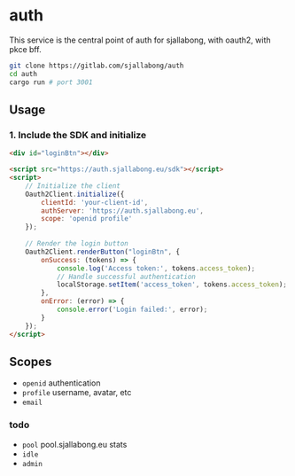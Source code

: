 # auth

This service is the central point of auth for sjallabong, with oauth2, with pkce bff.

```sh
git clone https://gitlab.com/sjallabong/auth
cd auth
cargo run # port 3001
```

## Usage
### 1. Include the SDK and initialize
```html
<div id="loginBtn"></div>

<script src="https://auth.sjallabong.eu/sdk"></script>
<script>
    // Initialize the client
    Oauth2Client.initialize({
        clientId: 'your-client-id',
        authServer: 'https://auth.sjallabong.eu',
        scope: 'openid profile'
    });
    
    // Render the login button
    Oauth2Client.renderButton("loginBtn", {
        onSuccess: (tokens) => {
            console.log('Access token:', tokens.access_token);
            // Handle successful authentication
            localStorage.setItem('access_token', tokens.access_token);
        },
        onError: (error) => {
            console.error('Login failed:', error);
        }
    });
</script>
```

## Scopes
- `openid` authentication
- `profile` username, avatar, etc
- `email`

### todo
- `pool` pool.sjallabong.eu stats
- `idle`
- `admin`

